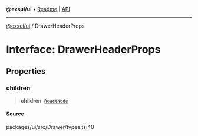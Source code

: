 **@exsui/ui** • [Readme](../README.md) \| [API](../globals.md)

***

[@exsui/ui](../README.md) / DrawerHeaderProps

# Interface: DrawerHeaderProps

## Properties

### children

> **children**: [`ReactNode`](../-internal-/type-aliases/ReactNode.md)

#### Source

packages/ui/src/Drawer/types.ts:40
